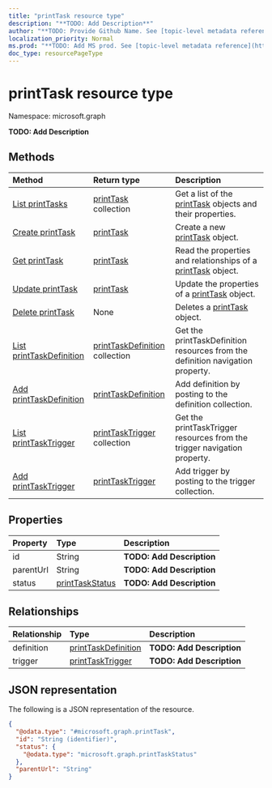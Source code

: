 ```yaml
---
title: "printTask resource type"
description: "**TODO: Add Description**"
author: "**TODO: Provide Github Name. See [topic-level metadata reference](https://msgo.azurewebsites.net/add/document/guidelines/metadata.html#topic-level-metadata)**"
localization_priority: Normal
ms.prod: "**TODO: Add MS prod. See [topic-level metadata reference](https://msgo.azurewebsites.net/add/document/guidelines/metadata.html#topic-level-metadata)**"
doc_type: resourcePageType
---
```


# printTask resource type

Namespace: microsoft.graph

**TODO: Add Description**

## Methods
|Method|Return type|Description|
|:---|:---|:---|
|[List printTasks](../api/printtask-list.md)|[printTask](../resources/printtask.md) collection|Get a list of the [printTask](../resources/printtask.md) objects and their properties.|
|[Create printTask](../api/printtask-create.md)|[printTask](../resources/printtask.md)|Create a new [printTask](../resources/printtask.md) object.|
|[Get printTask](../api/printtask-get.md)|[printTask](../resources/printtask.md)|Read the properties and relationships of a [printTask](../resources/printtask.md) object.|
|[Update printTask](../api/printtask-update.md)|[printTask](../resources/printtask.md)|Update the properties of a [printTask](../resources/printtask.md) object.|
|[Delete printTask](../api/printtask-delete.md)|None|Deletes a [printTask](../resources/printtask.md) object.|
|[List printTaskDefinition](../api/printtask-list-definition.md)|[printTaskDefinition](../resources/printtaskdefinition.md) collection|Get the printTaskDefinition resources from the definition navigation property.|
|[Add printTaskDefinition](../api/printtask-post-definition.md)|[printTaskDefinition](../resources/printtaskdefinition.md)|Add definition by posting to the definition collection.|
|[List printTaskTrigger](../api/printtask-list-trigger.md)|[printTaskTrigger](../resources/printtasktrigger.md) collection|Get the printTaskTrigger resources from the trigger navigation property.|
|[Add printTaskTrigger](../api/printtask-post-trigger.md)|[printTaskTrigger](../resources/printtasktrigger.md)|Add trigger by posting to the trigger collection.|

## Properties
|Property|Type|Description|
|:---|:---|:---|
|id|String|**TODO: Add Description**|
|parentUrl|String|**TODO: Add Description**|
|status|[printTaskStatus](../resources/printtaskstatus.md)|**TODO: Add Description**|

## Relationships
|Relationship|Type|Description|
|:---|:---|:---|
|definition|[printTaskDefinition](../resources/printtaskdefinition.md)|**TODO: Add Description**|
|trigger|[printTaskTrigger](../resources/printtasktrigger.md)|**TODO: Add Description**|

## JSON representation
The following is a JSON representation of the resource.
<!-- {
  "blockType": "resource",
  "keyProperty": "id",
  "@odata.type": "microsoft.graph.printTask",
  "openType": false
}
-->
``` json
{
  "@odata.type": "#microsoft.graph.printTask",
  "id": "String (identifier)",
  "status": {
    "@odata.type": "microsoft.graph.printTaskStatus"
  },
  "parentUrl": "String"
}
```

